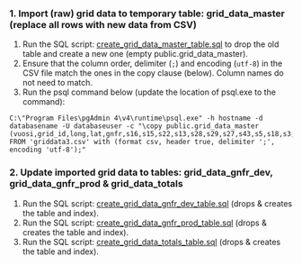 ### 1. Import (raw) grid data to temporary table: grid_data_master (replace all rows with new data from CSV)

1. Run the SQL script: [create_grid_data_master_table.sql](./create_grid_data_master_table.sql) to drop the old table and create a new one (empty public.grid_data_master).
2. Ensure that the column order, delimiter (`;`) and encoding (`utf-8`) in the CSV file match the ones in the copy clause (below). Column names do not need to match.
3. Run the psql command below (update the location of psql.exe to the command):

```
C:\"Program Files\pgAdmin 4\v4\runtime\psql.exe" -h hostname -d databasename -U databaseuser -c "\copy public.grid_data_master (vuosi,grid_id,long,lat,gnfr,s16,s15,s22,s13,s28,s29,s27,s43,s5,s18,s3,s12,s1,s7,s8,s14,s37,s25,s19,s17,s38,s40) FROM 'griddata3.csv' with (format csv, header true, delimiter ';', encoding 'utf-8');"
```

### 2. Update imported grid data to tables: grid_data_gnfr_dev, grid_data_gnfr_prod & grid_data_totals

1. Run the SQL script: [create_grid_data_gnfr_dev_table.sql](./create_grid_data_gnfr_dev_table.sql) (drops & creates the table and index).
2. Run the SQL script: [create_grid_data_gnfr_prod_table.sql](./create_grid_data_gnfr_prod_table.sql) (drops & creates the table and index).
3. Run the SQL script: [create_grid_data_totals_table.sql](./create_grid_data_totals_table.sql) (drops & creates the table and index).
